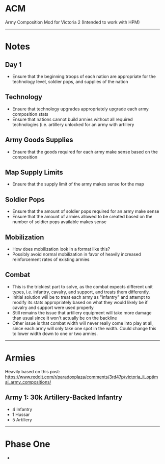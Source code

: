 # ACM
Army Composition Mod for Victoria 2
(Intended to work with HPM)

---

# Notes

## Day 1
- Ensure that the beginning troops of each nation are appropriate for the technology level, soldier pops, and supplies of the nation

## Technology
- Ensure that technology upgrades appropriately upgrade each army composition stats
- Ensure that nations cannot build armies without all required technologies (i.e. artillery unlocked for an army with artillery

## Army Goods Supplies
- Ensure that the goods required for each army make sense based on the composition

## Map Supply Limits
- Ensure that the supply limit of the army makes sense for the map

## Soldier Pops
- Ensure that the amount of soldier pops required for an army make sense
- Ensure that the amount of armies allowed to be created based on the number of soldier pops available makes sense

## Mobilization
- How does mobilization look in a format like this?
- Possibly avoid normal mobilization in favor of heavily increased reinforcement rates of existing armies

## Combat
- This is the trickiest part to solve, as the combat expects different unit types, i.e. infantry, cavalry, and support, and treats them differently.
- Initial solution will be to treat each army as "infantry" and attempt to modify its stats appropriately based on what they would likely be if cavalry and support were used properly
- Still remains the issue that artillery equipment will take more damage than usual since it won't actually be on the backline
- Other issue is that combat width will never really come into play at all, since each army will only take one spot in the width. Could change this to lower width down to one or two armies.

---

# Armies
Heavily based on this post: https://www.reddit.com/r/paradoxplaza/comments/3rd47p/victoria_ii_optimal_army_compositions/

## Army 1: 30k Artillery-Backed Infantry
- 4 Infantry
- 1 Hussar
- 5 Artillery

---

# Phase One
- 
